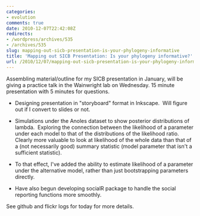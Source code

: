 ```yaml
---
categories:
- evolution
comments: true
date: 2010-12-07T22:42:08Z
redirects:
- /wordpress/archives/535
- /archives/535
slug: mapping-out-sicb-presentation-is-your-phylogeny-informative
title: 'Mapping out SICB Presentation: Is your phylogeny informative?'
url: /2010/12/07/mapping-out-sicb-presentation-is-your-phylogeny-informative/
---
```


Assembling material/outline for my SICB presentation in January, will be giving a practice talk in the Wainwright lab on Wednesday.  15 minute presentation with 5 minutes for questions.



	
  * Designing presentation in "storyboard" format in Inkscape.  Will figure out if I convert to slides or not.

	
  * Simulations under the Anoles dataset to show posterior distributions of lambda.  Exploring the connection between the likelihood of a parameter under each model to that of the distributions of the likelihood ratio.  Clearly more valuable to look at likelihood of the whole data than that of a (not necessarily good) summary statistic (model parameter that isn't a sufficient statistic).

	
  * To that effect, I've added the ability to estimate likelihood of a parameter under the alternative model, rather than just bootstrapping parameters directly.

	
  * Have also begun developing socialR package to handle the social reporting functions more smoothly.


See github and flickr logs for today for more details.
